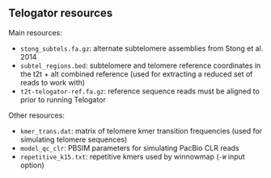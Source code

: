 ## Telogator resources

Main resources:

* `stong_subtels.fa.gz`: alternate subtelomere assemblies from Stong et al. 2014  
* `subtel_regions.bed`: subtelomere and telomere reference coordinates in the t2t + alt combined reference (used for extracting a reduced set of reads to work with)  
* `t2t-telogator-ref.fa.gz`: reference sequence reads must be aligned to prior to running Telogator  

Other resources:

* `kmer_trans.dat`: matrix of telomere kmer transition frequencies (used for simulating telomere sequences)  
* `model_qc_clr`: PBSIM parameters for simulating PacBio CLR reads  
* `repetitive_k15.txt`: repetitive kmers used by winnowmap (`-W` input option)
